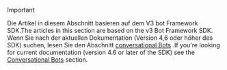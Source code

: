 > [!Important]
> <span data-ttu-id="a2257-101">Die Artikel in diesem Abschnitt basieren auf dem V3 bot Framework SDK.</span><span class="sxs-lookup"><span data-stu-id="a2257-101">The articles in this section are based on the v3 Bot Framework SDK.</span></span> <span data-ttu-id="a2257-102">Wenn Sie nach der aktuellen Dokumentation (Version 4,6 oder höher des SDK) suchen, lesen Sie den Abschnitt [conversational Bots](~/bots/what-are-bots.md) .</span><span class="sxs-lookup"><span data-stu-id="a2257-102">If you're looking for current documentation (version 4.6 or later of the SDK) see the [Conversational Bots](~/bots/what-are-bots.md) section.</span></span>
